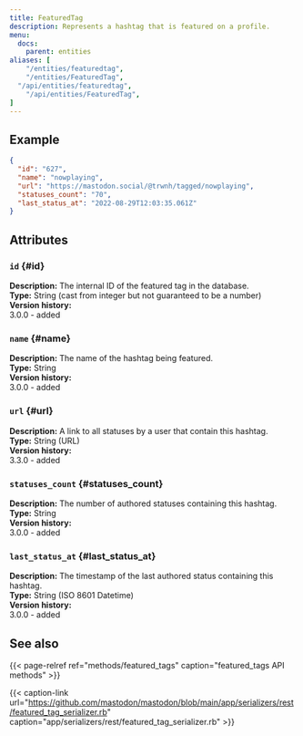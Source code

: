 ```yaml
---
title: FeaturedTag
description: Represents a hashtag that is featured on a profile.
menu:
  docs:
    parent: entities
aliases: [
	"/entities/featuredtag",
	"/entities/FeaturedTag",
  "/api/entities/featuredtag",
	"/api/entities/FeaturedTag",
]
---
```


## Example

```json
{
  "id": "627",
  "name": "nowplaying",
  "url": "https://mastodon.social/@trwnh/tagged/nowplaying",
  "statuses_count": "70",
  "last_status_at": "2022-08-29T12:03:35.061Z"
}
```

## Attributes

### `id` {#id}

**Description:** The internal ID of the featured tag in the database.\
**Type:** String (cast from integer but not guaranteed to be a number)\
**Version history:**\
3.0.0 - added

### `name` {#name}

**Description:** The name of the hashtag being featured.\
**Type:** String\
**Version history:**\
3.0.0 - added

### `url` {#url}

**Description:** A link to all statuses by a user that contain this hashtag.\
**Type:** String (URL)\
**Version history:**\
3.3.0 - added

### `statuses_count` {#statuses_count}

**Description:** The number of authored statuses containing this hashtag.\
**Type:** String\
**Version history:**\
3.0.0 - added

### `last_status_at` {#last_status_at}

**Description:** The timestamp of the last authored status containing this hashtag.\
**Type:** String (ISO 8601 Datetime)\
**Version history:**\
3.0.0 - added

## See also

{{< page-relref ref="methods/featured_tags" caption="featured_tags API methods" >}}

{{< caption-link url="https://github.com/mastodon/mastodon/blob/main/app/serializers/rest/featured_tag_serializer.rb" caption="app/serializers/rest/featured_tag_serializer.rb" >}}





